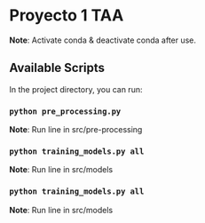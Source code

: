 # Proyecto 1 TAA

**Note**: Activate conda & deactivate conda after use.

## Available Scripts

In the project directory, you can run:

### `python pre_processing.py`

**Note**: Run line in src/pre-processing

### `python training_models.py all`

**Note**: Run line in src/models

### `python training_models.py all`

**Note**: Run line in src/models
